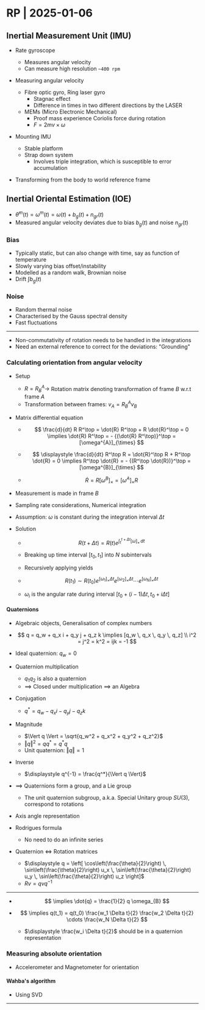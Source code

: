 # RP | 2025-01-06

## Inertial Measurement Unit (IMU)

- Rate gyroscope
  - Measures angular velocity
  - Can measure high resolution `~400 rpm`
- Measuring angular velocity
  - Fibre optic gyro, Ring laser gyro
    - Stagnac effect
    - Difference in times in two different directions by the LASER
  - MEMs (Micro Electronic Mechanical)
    - Proof mass experience Coriolis force during rotation
    - $F = 2mv\times \omega$

- Mounting IMU
  - Stable platform
  - Strap down system
    - Involves triple integration, which is susceptible to error accumulation
- Transforming from the body to world reference frame

## Inertial Oriental Estimation (IOE)

- $\dot\theta^{m}(t) = \omega^{m}(t) = \omega(t) + b_{g}(t) + n_{gr}(t)$
- Measured angular velocity deviates due to bias $b_{g}(t)$ and noise $n_{gr}(t)$

### Bias

- Typically static, but can also change with time, say as function of temperature
- Slowly varying bias offset/instability
- Modelled as a random walk, Brownian noise
- Drift $\int b_{g}(t)$

### Noise

- Random thermal noise
- Characterised by the Gauss spectral density
- Fast fluctuations

---

- Non-commutativity of rotation needs to be handled in the integrations
- Need an external reference to correct for the deviations: "Grounding"

### Calculating orientation from angular velocity

- Setup

  - $R = R_{B}^{A} \rightarrow$ Rotation matrix denoting transformation of frame $B$ w.r.t frame $A$
  - Transformation between frames: $v_{A} = R_{B}^{A} v_{B}$

- Matrix differential equation

  - $$
    \frac{d}{dt} R R^\top = \dot{R} R^\top + R \dot{R}^\top = 0 \implies \dot{R} R^\top = - {(\dot{R} R^\top)}^\top = [\omega^{A}]_{\times}
    $$

  - $$
    \displaystyle \frac{d}{dt} R^\top R = \dot{R}^\top R + R^\top \dot{R} = 0 \implies R^\top \dot{R} = - {(R^\top \dot{R})}^\top = [\omega^{B}]_{\times}
    $$

  - $$
    \dot{R} = R [\omega^{B}]_{\times} = [\omega^{A}]_{\times} R
    $$

- Measurement is made in frame $B$

- Sampling rate considerations, Numerical integration

- Assumption: $\omega$ is constant during the integration interval $\Delta t$

- Solution
  - $$
    R(t + \Delta t) = R(t) e^{\int_{t}^{t + \Delta t} [\omega]_{\times} \, dt}
    $$

  - Breaking up time interval $[t_0, t_1]$ into $N$ subintervals

  - Recursively applying yields

  - $$
    R(t_1) \sim R(t_0) e^{[\omega_1]_{\times} \Delta t} e^{[\omega_2]_{\times} \Delta t} \cdots e^{[\omega_N]_{\times} \Delta t}
    $$

  - $\omega_{i}$ is the angular rate during interval $[t_0 + (i-1) \Delta t, t_0 + i \Delta t]$

#### Quaternions

- Algebraic objects, Generalisation of complex numbers

- $$
  q = q_w + q_x i + q_y j + q_z k \implies [q_w \, q_x \, q_y \, q_z]
  \\
  i^2 = j^2 = k^2 = ijk = -1
  $$

- Ideal quaternion: $q_w = 0$

- Quaternion multiplication

  - $q_1 q_2$ is also a quaternion
  - $\implies$ Closed under multiplication $\implies$ an Algebra

- Conjugation

  - $q^* = q_w - q_x i - q_y j - q_z k$

- Magnitude

  - $\Vert q \Vert = \sqrt{q_w^2 + q_x^2 + q_y^2 + q_z^2}$
  - ${\Vert q \Vert}^2 = q q^* = q^* q$
  - Unit quaternion: $\Vert q \Vert = 1$


- Inverse

  - $\displaystyle q^{-1} = \frac{q^*}{\Vert q \Vert}$
- $\implies$ Quaternions form a group, and a Lie group

  - The unit quaternion subgroup, a.k.a. Special Unitary group $SU(3)$, correspond to rotations
- Axis angle representation
- Rodrigues formula

  - No need to do an infinite series
- Quaternion $\iff$ Rotation matrices
  - $\displaystyle q = \left[ \cos\left(\frac{\theta}{2}\right) \, \sin\left(\frac{\theta}{2}\right) u_x \, \sin\left(\frac{\theta}{2}\right) u_y \, \sin\left(\frac{\theta}{2}\right) u_z \right]$
  - $Rv = q v q^{-1}$

---

- $$
  \implies \dot{q} = \frac{1}{2} q \omega_{B}
  $$

- $$
  \implies
  q(t_1) = q(t_0) \frac{w_1 \Delta t}{2} \frac{w_2 \Delta t}{2} \cdots \frac{w_N \Delta t}{2}
  $$

  - $\displaystyle \frac{w_i \Delta t}{2}$ should be in a quaternion representation

### Measuring absolute orientation

- Accelerometer and Magnetometer for orientation

#### Wahba's algorithm

- Using SVD

---


